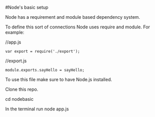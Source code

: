 #Node's basic setup

Node has a requirement and module based dependency system.

To define this sort of connections Node uses require and module.
For example:

//app.js

`var export = require('./export');`

//export.js

`module.exports.sayHello = sayHello;`

To use this file make sure to have Node.js installed.

Clone this repo.

cd nodebasic

In the terminal run node app.js
